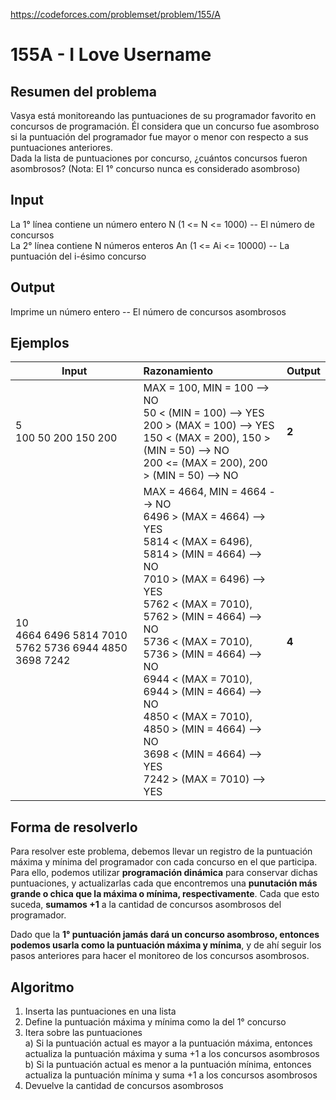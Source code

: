https://codeforces.com/problemset/problem/155/A

# 155A - I Love Username

## Resumen del problema
Vasya está monitoreando las puntuaciones de su programador favorito en concursos de programación. Él considera que un concurso fue asombroso si la puntuación del programador fue mayor o menor con respecto a sus puntuaciones anteriores. \
Dada la lista de puntuaciones por concurso, ¿cuántos concursos fueron asombrosos? (Nota: El 1° concurso nunca es considerado asombroso)

## Input
La 1° línea contiene un número entero N (1 <= N <= 1000) -- El número de concursos \
La 2° línea contiene N números enteros An (1 <= Ai <= 10000) -- La puntuación del i-ésimo concurso 

## Output
Imprime un número entero -- El número de concursos asombrosos

## Ejemplos
| Input                                     | Razonamiento   | Output    |
| ------                                    | :------------  | --------- |
| 5 <br> 100 50 200 150 200                 | MAX = 100, MIN = 100 --> NO <br> 50 < (MIN = 100) --> YES <br> 200 > (MAX = 100) --> YES <br> 150 < (MAX = 200), 150 > (MIN = 50) --> NO <br> 200 <= (MAX = 200), 200 > (MIN = 50) --> NO               | **2**     |
| 10 <br> 4664 6496 5814 7010 5762 5736 6944 4850 3698 7242        | MAX = 4664, MIN = 4664 --> NO <br> 6496 > (MAX = 4664) --> YES <br> 5814 < (MAX = 6496), 5814 > (MIN = 4664) --> NO <br> 7010 > (MAX = 6496) --> YES <br> 5762 < (MAX = 7010), 5762 > (MIN = 4664) --> NO <br> 5736 < (MAX = 7010), 5736 > (MIN = 4664) --> NO <br> 6944 < (MAX = 7010), 6944 > (MIN = 4664) --> NO <br> 4850 < (MAX = 7010), 4850 > (MIN = 4664) --> NO <br> 3698 < (MIN = 4664) --> YES <br> 7242 > (MAX = 7010) --> YES | **4**     |

## Forma de resolverlo
Para resolver este problema, debemos llevar un registro de la puntuación máxima y mínima del programador con cada concurso en el que participa. Para ello, podemos utilizar **programación dinámica** para conservar dichas puntuaciones, y actualizarlas cada que encontremos una **punutación más grande o chica que la máxima o mínima, respectivamente**. Cada que esto suceda, **sumamos +1** a la cantidad de concursos asombrosos del programador. 

Dado que la **1° puntuación jamás dará un concurso asombroso, entonces podemos usarla como la puntuación máxima y mínima**, y de ahí seguir los pasos anteriores para hacer el monitoreo de los concursos asombrosos.

## Algoritmo
1) Inserta las puntuaciones en una lista
2) Define la puntuación máxima y mínima como la del 1° concurso
3) Itera sobre las puntuaciones \
a) Si la puntuación actual es mayor a la puntuación máxima, entonces actualiza la puntuación máxima y suma +1 a los concursos asombrosos \
b) Si la puntuación actual es menor a la puntuación mínima, entonces actualiza la puntuación mínima y suma +1 a los concursos asombrosos 
4) Devuelve la cantidad de concursos asombrosos
